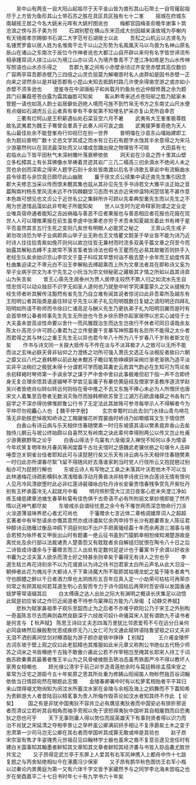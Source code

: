 <!-- { "loadSidebar": true } -->
　　吴中山有两支一自大阳山起祖尽于天平金山皆为兽形其山石带土一自穹窿起祖尽于上方皆为鱼形其山土带石苏之胜在具区具区独有七十二峯 
　　摇城在府城东南越摇王居之今名大姚米元晖有大姚村图讹也 
　　梅都官园梅圣俞晚年谢事卜筑沧浪之傍与苏子美为邻 
　　石湖别墅在横山东宋范成大创因越来溪故城为亭榭内有天镜阁孝宗赐御书石湖二大字范号石湖居士以此 
　　吾松之山机云以古贤名为名锺贾罗畲以居人姓为名惟南干北干以山之形势为名鳯凰天马以鸟兽为名神山原名辰山在诸山之东南次于辰位今作神者讹也大都江山自开辟以来何有名字皆世谛流布相承踵耳词人挟江山以为境江山亦以词人为境齐鲁青不了澄江净如练是为山水传神写照语也山水亦乐得之 
　　吾郡九峯之间有小赤壁余顷过齐安至赤壁其高仅数仞广容两亭耳吾郡赤壁乃三四倍之山灵负屈莫为解嘲昔时名人卤莽如是因书赤壁一正向来之谬然余以是并疑吾郡有小昆山未知去抵鹊村路几许使余得凿空游之或亦如小赤壁不须多逊也 
　　澄鉴寺在中泖唐船子和尚载月钓鱼处也近仲醇修葺之余为题其门曰蒹葭苍苍白露为霜其幽胜可知矣 
　　客从黔粤来述点苍阳邨之胜乃赋家未曾题一语也如高人韵士岩居僻处迥绝人境而弓旌不到竹帛无书方之东南丈山尺水便有点缀如石湖虎丘云云者真有幸有不幸矣第不知埋名铲采亦复山灵所自幸否 
　　三衢有烂柯山是王积薪遇仙处石梁亘空六月不暑 
　　武夷有大王峯峯极尊胜故名武夷君为魏王子骞曾会羣真于此奏人间可哀之曲 
　　武夷接笋峯奇绝为天人名山最佳处余不能登峯舟行仰视巳在别一世界 
　　普明墖在沙县东山墖始建即工余为题曰普明广数十丈邑文学其成之而水有立石石有题字水蚀其半余意得之为宋马少游墓然何以在洄流最深处而又以墖成忽踊出揆之物理皆不可晓 
　　大田县有七岩临水山下皆平田秋气未深树雕叶落衰桺依依 
　　洞天岩在沙县之西十里其山壁立多松樟其上有长耳佛像水旱祷着灵迹其岩广三几二榻高三仞余滴水不绝闲人未之赏也余创而深索之得宋人题字石刻十余处皆南渡以后名手诗歌五章岩中有流觞曲水县令徐君与余饮竟日颇尽此山幽致 
　　曩于徐文贞公续集中读迂直先生集引因念郡大夫修志当采以传而恨未覩其集也兹从其孙见先生手书诗若文大雅平淡正始之音葢陶南村杨东里风流未远不作钩棘翻空习态而书法亦近宋仲温特闲窓信笔不甚作意本色故可想见也文贞公于近世名公之集鲜所许可顾以先辈典型重先生而以先生之不用为世道惜品藻如此非夸毗子所能知矣 
　　世人以生时为定命释家则谓之定业定业唯具宿命通者能知之吉凶祸福与善恶不应者果报也与善恶相应者花报也花报在现世人人可以理推果报在前生虽李虗中张果老亦穷于术吾未知夏越龙着此书有禆于星平否虽然其言五行生死之变则几矣世有明眼人必能赏之秘之 
　　王弇山先生戒子弟勿攻诗恐为举子业病即弇山举子业无称也王文恪瞿文懿圣于举业皆不能为诗乃近时诗人往往拾青紫如俛芥则何以故岂往哲无兼材而时流多双美乎葢文章之窍至今而始露其解粘去縳不主故常不落言筌者皆诗法也假令王瞿而在必易其故辙否则拱手入老经生队矣余始识京山李宗文于童子科叹其早慧何诣不极去楚十余年而王幼度传其杜曲集迫读之不卑元白不沿王李解粘去缚超乘而上所为文章法者具在即称诗又奚为举子业病乎宗文为本宁先生之小阮当为宗文倾秘密之藏极其才情之所如以昌其诗弇山为失言矣 
　　昔王心斋先生居泰州为贾人居停主较然不欺人归之如流水先生自悟忠信可以动众独目不识字无如圣人道何也乃就塾中听学究课童蒙久之又从缝掖为经生师者听其解传注豁然有省先生乃自立难有闻其说者惊诧曰此非吾辈所及越东有王阳明公者其指类是盍往辩证乎先生以弟子礼见阳明既数日复疑之请阳明还四拜礼阳明如所请不称师而令徐曰仁诸高足与酬义先生乃更执弟子礼为阳明羽翼而是时有会首举林公春者师事先生先生无所逊也今吾乡徐乐野亦起家居停以忠实心诚信于士大夫虽未尝高谈性命要以舍什一而风雅既治生而达生岂夜行不休者可同日语哉余友陈太仆高亮少许可顾心重君为之立传斐亹千言摹写神照葢有名巨所不能得之太仆者而君得之其与林公之重王先生无以异也君今年八十所为八千岁春八千岁秋者斯文在矣 
　　作书与诗文同一关捩大抵传与不传在淡与不淡耳极才人之致可以无所不能而淡之玄味必繇天骨非钻仰之力澄练之功所可强入萧氏文选正与淡相反者故曰六朝之靡又曰八代之衰韩桺以前此秘未覩苏子瞻曰笔势峥嵘辞采绚烂渐老渐熟乃造平淡实非平淡绚烂之极犹未得十分谓若可学而能耳畵史云若其气韵必在生知可为笃论矣余初释褐时琴师第一手讽余学之谋于严中舍中舍曰此事极难但初下指一声不合即终身无复合理余悟其语遂辍琴不学尝见妄庸子有摹仿黄庭经及僧家学圣教序道流学赵吴兴者皆绝肖似转似转远何则俗在骨中推之不去又东施不捧心未必为人所憎厌也唐宋文人着集至百卷者无数消灭殆尽而独韩桺欧苏曾王江湖万石欧虞褚薛之书各有门庭学之不深亦得彷佛惟颜鲁公行书了无定法此其故殊可参寻每举示人不得解者今为平仲尽勿视麤心人也 【 魏平仲字册】 
　　玄宗幸蜀时曰此去剑门水绿山青鸟啼花落无非助朕悲悼故知峤诗之工羯皷催花听霓裳曲时峤诗乃如嚼蜡耳文生于情信然 
　　白香山有诗云病与乐天相伴住春随樊素一时归东坡感其语以樊素竟弃香山去矣独侍儿朝云与坡公终始颇以自喜然又有岭南之诀此辈何幸得附两公以传又岂止杜甫少游黄鹂野鸳之论乎 
　　白香山得法于鸟窠有六渐偈深入禅悦不知何以多为情语今年欢笑复明年秋月春风等闲度葢千古壮夫惜时之感魏武老骥伏枥之句堪令人击碎唾壶岂关铜雀台伎者耶知此可与读琵琶行矣又乐天有诗云病与乐天相伴住春随樊素一时归此亦所谓春尽絮飞留不得随风好去落谁家刺当时党人行径所云又抱琵琶过别船亦可为琵琶行解也 
　　东坡云诗人有写物之工桒之未落其叶沃若他木不可以当此林逋梅花诗疏影横斜水清浅暗香浮动月黄昏决非桃李诗皮日休白莲诗无情有恨何人见月冷风清欲堕时此必非红莲诗裴璘咏白牡丹诗长安豪贵惜春残争赏先开紫牡丹别有玉杯承露冷无人起就月中看 
　　明月照积雪大江流日夜客心悲未央澄江净如练玉绳低建章池塘生春草秋菊有佳色俱千古奇语不必有所附丽文章妙境即能了然齐隋以还神气都尽矣 
　　东坡戒杀自谓经忧患之余今有不罹世网而深念物命行刀涂火涂道薄滋味养悲心者尤可尚也 
　　于藩赠余七言近体二章格调雄厚词人之超超玄著者中有牢愁语余亦慨其意然亦成诗谶矣忆余丙申持节长沙有题畵寄友人陈征君仲醇诗云随雁过衡岳冲鸥下洞庭何如不出户手把离骚经葢十年而余再游三湘事与境会若预为咏怀者又甲辰出山时有题畵一绝云征书虽到门猿鹤幸相恕缘知湘楚游故是离忧处及余行部以法裁诸贵人楚善怨又有耽耽者余自解组归犹恨在陶令八十日之后二诗皆成诗谶余与于蕃赠言而三人出处有定数何足逆计也于蕃寓书于余谓以好收余书囊为之涩夫富人欲杀而清士好之特甚余则幸矣于蕃得无有诗人之穷也乎 
　　李道生枯兰再花诗刻余不以为花谱直以为诗之纬书岂君家太白所云声名从此大汨没一朝伸者此花为魄兆乎大都诗人于下乘诗魔大所不取即其枯境龙蛇之蛰于隆冬者禽气守也醇醴之醉以千日者酒力厚也太阴炼形五百年应真入定一小劫荣可枯枯可再荣亦何常之有顾其枯何若耳道生刳心去智而专力于诗今固枯后再荣时吾安得以发国香通姞梦等常语缀其后 
　　白太傅唐之达人出处之际大有渊明之概读长庆集足以动悟此赋是初应省试之作巳近闻道者不待参鸟窠禅后方能为八渐偈 【 动静交养赋】 
　　悲秋为赋家鼻祖季子观乐至韶而止为之后者不亦难乎欧阳公乃于宋王之外别构一奇虽陈言尽去而典则森然良繇深于六经故可奴仆命骚耳宋人犹有谓欧九不读书者是何言与 【 秋声赋】 陈思王诗曰丈夫志四海万里犹比邻恩爱苟不亏在远分日亲何必同衾帱然后展殷懃忧思成疾疹无乃儿女仁可为文通此赋转语陆鲁望祖之曰丈夫非无泪不洒别离间仗剑对樽酒耻为游子颜亦是铁中铮铮 【 别赋】 
　　王介甫金陵怀古词东坡于壁上观之叹曰此老狐精也其推服如此米元章又称荆公书绝似五代杨少师苏之词米之书皆横绝千古独不敢傲介甫此公若不作宰相岂至掩其长耶宋人持工于词曲苏欧秦黄其最著者惟王半山为之风骨棱棱脱去艳冶态虽秀铁面严冷不得以教坏人家男女相嘲也 
　　顾光禄公清宇于前己卯岁造青莲舫余时与莫廷韩徐孟孺宋安之辈常为泛宅之游距今五十年矣原之思其所处重为修餙山阳闻笛人物眇然独百谷词翰依依当日情踪宛然在眼题此志慨 
　　金陵春卿署中时有以松萝茗相贻者平平耳归来山馆得啜尤物询知为闵汶水所蓄汶水家在金陵与余相及海上之鸥舞而不下葢知希为贵鲜游大人者昔陆羽以精茗事为贵人所侮作毁茶论如汶水者知其终不作此 【 论矣】 
　　国之有是非犹中国夷狄不容并立必有膺惩夷狄者而中国安必有排折邪说者而清议立若听其自相角而袖手旁观以免于谤怒得夷狄中国听其自相屠戮而曰恐夷狄之怨也可乎 
　　天下无事则庸人得以势位而屈英雄天下有事则贤者得以识力而治不肖犹之宋延清之夺袍李景让之举杯虽公卿满前拱手相让不复序爵矣土木之变于忠肃第一少司马岂无公卿在其右者而举国听其成算无敢或哗是其验也 
　　赵子昂宋宗室有隽才丰姿瑰秀元世祖召见曰翰林学士器也虽宋之裔不复意忌遂见宠任时有建白关国事知其翰墨者鲜知其文章知其文章者鲜知其经济畵与书皆入玅品畵尤胜世共宝之 
　　又子昂得定武兰亭于东屏上人爱其有右军风神携入上都舟中作十七跋复题之与丙舍帖绝相似今在涿鹿冯少保家 
　　又子昂有鹊华秋色图彷王右军小楷以过秦论内景黄庭为第一又有六体千字文皆予家藏然予与之同学李北海未尝临之也岁在癸酉嘉平二十七日书时年七十有九学书六十年矣 
